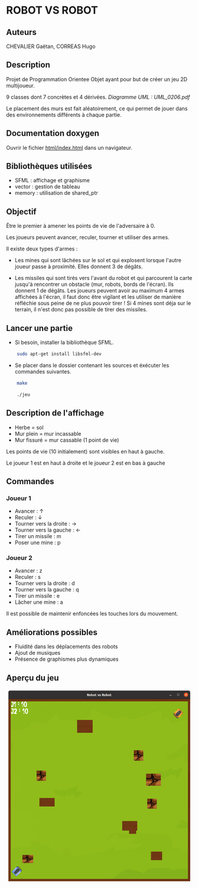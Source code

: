 # ROBOT VS ROBOT

## Auteurs 
CHEVALIER Gaëtan, CORREAS Hugo

## Description 
Projet de Programmation Orientee Objet ayant pour but de créer un jeu 2D multijoueur.

9 classes dont 7 concrètes et 4 dérivées. 
*Diagramme UML : UML_0206.pdf*

Le placement des murs est fait aléatoirement, ce qui permet de jouer dans des environnements différents à chaque partie.

## Documentation doxygen
Ouvrir le fichier [html/index.html](html/index.html) dans un navigateur.

## Bibliothèques utilisées
- SFML : affichage et graphisme
- vector : gestion de tableau
- memory : utilisation de shared_ptr

## Objectif

Être le premier à amener les points de vie de l'adversaire à 0.

Les joueurs peuvent avancer, reculer, tourner et utiliser des armes.

Il existe deux types d'armes : 

* Les mines qui sont lâchées sur le sol et qui explosent lorsque l'autre joueur passe à proximité. Elles donnent 3 de dégâts.

* Les missiles qui sont tirés vers l'avant du robot et qui parcourent la carte jusqu'à rencontrer un obstacle (mur, robots, bords de l'écran). Ils donnent 1 de dégâts.
Les joueurs peuvent avoir au maximum 4 armes affichées à l'écran, il faut donc être vigilant et les utiliser de manière réfléchie sous peine de ne plus pouvoir tirer ! Si 4 mines sont déja sur le terrain, il n'est donc pas possible de tirer des missiles.

## Lancer une partie

- Si besoin, installer la bibliothèque SFML.
```bash
    sudo apt-get install libsfml-dev
```

- Se placer dans le dossier contenant les sources et éxécuter les commandes suivantes.
```bash
    make
```
```bash
    ./jeu
```
 
## Description de l'affichage

* Herbe = sol
* Mur plein = mur incassable
* Mur fissuré = mur cassable (1 point de vie)

Les points de vie (10 initialement) sont visibles en haut à gauche.

Le joueur 1 est en haut à droite et le joueur 2 est en bas à gauche


## Commandes 

### Joueur 1

- Avancer : &#8593;
- Reculer : &#8595;
- Tourner vers la droite : &#8594;
- Tourner vers la gauche : &#8592;
- Tirer un missile : &#109;
- Poser une mine : &#112;

### Joueur 2

- Avancer : &#122;
- Reculer : &#115;
- Tourner vers la droite : &#100;
- Tourner vers la gauche : &#113;
- Tirer un missile : &#101;
- Lâcher une mine : &#97;

Il est possible de maintenir enfoncées les touches lors du mouvement.

## Améliorations possibles
- Fluidité dans les déplacements des robots
- Ajout de musiques
- Présence de graphismes plus dynamiques

## Aperçu du jeu

![Aperçu](images/apercu.png)

